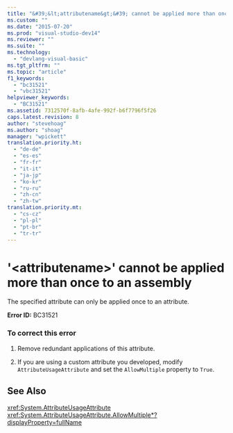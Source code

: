 ```yaml
---
title: "&#39;&lt;attributename&gt;&#39; cannot be applied more than once to an assembly | Microsoft Docs"
ms.custom: ""
ms.date: "2015-07-20"
ms.prod: "visual-studio-dev14"
ms.reviewer: ""
ms.suite: ""
ms.technology: 
  - "devlang-visual-basic"
ms.tgt_pltfrm: ""
ms.topic: "article"
f1_keywords: 
  - "bc31521"
  - "vbc31521"
helpviewer_keywords: 
  - "BC31521"
ms.assetid: 7312570f-8afb-4afe-992f-b6f7796f5f26
caps.latest.revision: 8
author: "stevehoag"
ms.author: "shoag"
manager: "wpickett"
translation.priority.ht: 
  - "de-de"
  - "es-es"
  - "fr-fr"
  - "it-it"
  - "ja-jp"
  - "ko-kr"
  - "ru-ru"
  - "zh-cn"
  - "zh-tw"
translation.priority.mt: 
  - "cs-cz"
  - "pl-pl"
  - "pt-br"
  - "tr-tr"
---
```

# &#39;&lt;attributename&gt;&#39; cannot be applied more than once to an assembly
The specified attribute can only be applied once to an attribute.  
  
 **Error ID:** BC31521  
  
### To correct this error  
  
1.  Remove redundant applications of this attribute.  
  
2.  If you are using a custom attribute you developed, modify `AttributeUsageAttribute` and set the `AllowMultiple` property to `True`.  
  
## See Also  
 <xref:System.AttributeUsageAttribute>   
 <xref:System.AttributeUsageAttribute.AllowMultiple*?displayProperty=fullName>